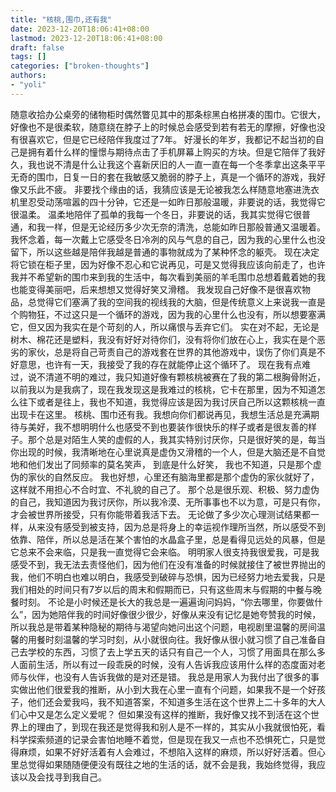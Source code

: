 ```yaml
---
title: "核桃,围巾,还有我"
date: 2023-12-20T18:06:41+08:00
lastmod: 2023-12-20T18:06:41+08:00
draft: false
tags: []
categories: ["broken-thoughts"]
authors:
- "yoli"
---
```


随意收拾办公桌旁的储物柜时偶然瞥见其中的那条棕黑白格拼凑的围巾。它很大，好像也不是很柔软，随意绕在脖子上的时候总会感受到若有若无的摩擦，好像也没有很喜欢它，但是它已经陪伴我度过了7年。
好漫长的年岁，我都记不起当初的自己是拥有着什么样的憧憬与期待点击了手机屏幕上购买的方块。但是它陪伴了我好久，我也说不清是什么让我这个喜新厌旧的人一直一直在每一个冬季拿出这条平平无奇的围巾，日复一日的套在我敏感又脆弱的脖子上，真是一个循环的游戏，我好像又乐此不疲。
非要找个缘由的话，我猜应该是无论被我怎么样随意地塞进洗衣机里忍受动荡喧嚣的四十分钟，它还是一如昨日那般温暖，非要说的话，我觉得它很温柔。
温柔地陪伴了孤单的我每一个冬日，非要说的话，我其实觉得它很普通，和我一样，但是无论经历多少次无奈的清洗，总能如昨日那般普通又温暖着。
我怀念着，每一次戴上它感受冬日冷冽的风与气息的自己，因为我的心里什么也没留下，所以这些越是陪伴我越是普通的事物就成为了某种怀念的躯壳。
现在决定将它锁在柜子里，因为好像不忍心和它说再见，可是又觉得我应该向前走了，也许我并不希望新的围巾来到我的生活中，每次看到美丽的羊毛围巾总想着戴着她的我也能变得美丽吧，后来想想又觉得好笑又滑稽。
我发现自己好像不是很喜欢物品，总觉得它们塞满了我的空间我的视线我的大脑，但是传统意义上来说我一直是个购物狂，不过这只是一个循环的游戏，因为我的心里什么也没有，所以想要塞满它，但又因为我实在是个苛刻的人，所以痛恨与丢弃它们。
实在对不起，无论是树木、棉花还是塑料，我没有好好对待你们，没有将你们放在心上，我实在是个恶劣的家伙，总是将自己苛责自己的游戏套在世界的其他游戏中，误伤了你们真是不好意思，也许有一天，我接受了我的存在就能停止这个循环了。
现在我有点难过，说不清道不明的难过，我只知道好像有颗核桃被赛在了我的第二根胸骨附近，以前我以为是我病了，现在我发现这是我难过的核桃，它卡在那里，因为不知道怎么往下或者是往上，我也不知道，我觉得应该是因为我讨厌自己所以这颗核桃一直出现卡在这里。
核桃、围巾还有我。我想向你们都说再见，我想生活总是充满期待与美好，我不想明明什么也感受不到也要装作很快乐的样子或者是很友善的样子。那个总是对陌生人笑的虚假的人，我其实特别讨厌你，只是很好笑的是，每当你出现的时候，我清晰地在心里说真是虚伪又滑稽的一个人，但是大脑还是不自觉地和他们发出了同频率的莫名笑声，
到底是什么好笑，
我也不知道，只是那个虚伪的家伙的自然反应。
我也好想，心里还有脑海里都是那个虚伪的家伙就好了，这样就不用担心不合时宜、不礼貌的自己了。
那个总是很乐观、积极、努力虚伪的自己，我知道因为我讨厌你，所以我冷漠、无所事事也不以为意，可是只有你，才会被世界所接受，只有你能带着我活下去。
无论做了多少次心理测试结果都一样，从来没有感受到被支持，因为总是将身上的幸运视作理所当然，所以感受不到依靠、陪伴，所以总是活在某个害怕的水晶盒子里，总是看得见远处的风暴，但是它总来不会来临，只是我一直觉得它会来临。
明明家人很支持我很爱我，可是我感受不到，我无法去责怪他们，因为他们在没有准备的时候就接住了被世界抛出的我，他们不明白也难以明白，我感受到破碎与恐惧，因为已经努力地去爱我，只是我们相处的时间只有7岁以后的周末和假期而已，只有这些周末与假期的中餐与晚餐时刻。
不论是小时候还是长大的我总是一遍遍询问妈妈，“你去哪里，你要做什么”，因为她陪伴我的时间好像很少很少，好像从来没有记忆是她夸赞我的时候，所以我总是带着某种隐秘的期待与渴望向她问出这个问题，电视剧里温馨的房间温馨的用餐时刻温馨的学习时刻，从小就很向往。我好像从很小就习惯了自己准备自己去学校的东西，习惯了去上学五天的话只有自己一个人，习惯了用面具在那么多人面前生活，所以有过一段乖戾的时候，没有人告诉我应该用什么样的态度面对老师与伙伴，也没有人告诉我做的是对还是错。
我总是用家人为我付出了很多的事实做出他们很爱我的推断，从小到大我在心里一直有个问题，如果我不是一个好孩子，他们还会爱我吗，我不知道答案，不知道多生活在这个世界上二十多年的大人们心中又是怎么定义爱呢？
但如果没有这样的推断，我好像又找不到活在这个世界上的理由了，到现在我还是觉得我和别人是不一样的，其实从小我就很怕死，看科学探索频道的记录会害怕地睡不着觉，但是现在我又一点也不恐惧死亡，只是觉得麻烦，如果不好好活着有人会难过，不想陷入这样的麻烦，所以好好活着。但心里总觉得如果随随便便没有既往之地的生活的话，就不会是我，我始终觉得，我应该以及会找寻到我自己。
